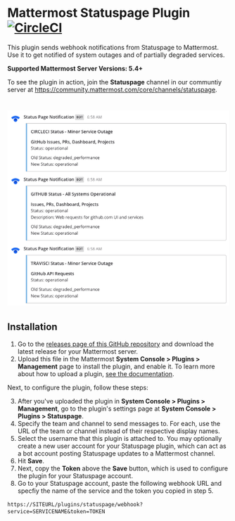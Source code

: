 # Mattermost Statuspage Plugin [![CircleCI](https://circleci.com/gh/cpanato/mattermost-plugin-statuspage.svg?style=svg)](https://circleci.com/gh/cpanato/mattermost-plugin-statuspage)

This plugin sends webhook notifications from Statuspage to Mattermost. Use it to get notified of system outages and of partially degraded services.

**Supported Mattermost Server Versions: 5.4+**

To see the plugin in action, join the **Statuspage** channel in our communtiy server at https://community.mattermost.com/core/channels/statuspage.

# ![Statuspage notifications](assets/Statuspage.png)

## Installation

1. Go to the [releases page of this GitHub repository](https://github.com/cpanato/mattermost-plugin-statuspage/releases) and download the latest release for your Mattermost server.
2. Upload this file in the Mattermost **System Console > Plugins > Management** page to install the plugin, and enable it. To learn more about how to upload a plugin, [see the documentation](https://docs.mattermost.com/administration/plugins.html#plugin-uploads).

Next, to configure the plugin, follow these steps:

3. After you've uploaded the plugin in **System Console > Plugins > Management**, go to the plugin's settings page at **System Console > Plugins > Statuspage**.
4. Specify the team and channel to send messages to. For each, use the URL of the team or channel instead of their respective display names.
5. Select the username that this plugin is attached to. You may optionally create a new user account for your Statuspage plugin, which can act as a bot account posting Statuspage updates to a Mattermost channel.
6. Hit **Save**.
7. Next, copy the **Token** above the **Save** button, which is used to configure the plugin for your Statuspage account.
8. Go to your Statuspage account, paste the following webhook URL and specfiy the name of the service and the token you copied in step 5.

```
https://SITEURL/plugins/statuspage/webhook?service=SERVICENAME&token=TOKEN
```

